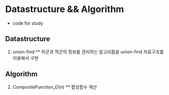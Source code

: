 # Datastructure && Algorithm
* code for study

## Datastructure
1. union-find
** 아군과 적군의 정보를 관리하는 알고리즘을 union-find 자료구조를 이용해서 구현

## Algorithm
2. CompositeFunction_O(n)
** 합성함수 계산 
